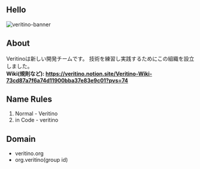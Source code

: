## Hello
![veritino-banner](https://github.com/veritino/.github/assets/156060902/ab6b3fc2-630a-487d-be40-80e258aa187d)
## About
Veritinoは新しい開発チームです。
技術を練習し実践するためにこの組織を設立しました。<br>
**Wiki(規則など): https://veritino.notion.site/Veritino-Wiki-73cd87a7f6a74d11900bba37e83e9c01?pvs=74**
## Name Rules
1. Normal - Veritino
2. in Code - veritino
## Domain
- veritino.org
- org.veritino(group id)
